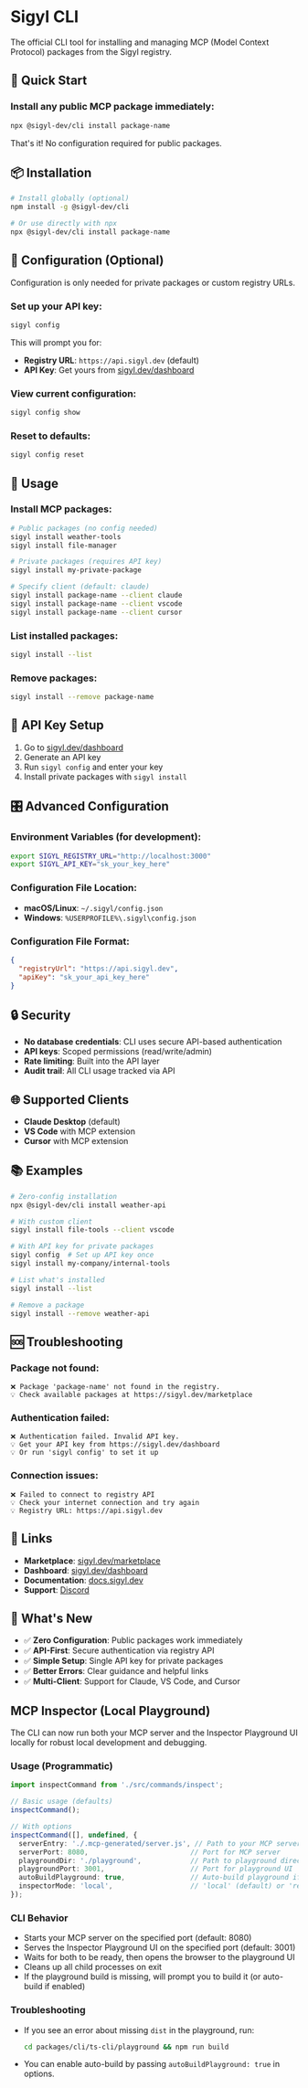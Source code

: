 # Sigyl CLI

The official CLI tool for installing and managing MCP (Model Context Protocol) packages from the Sigyl registry.

## 🚀 Quick Start

### Install any public MCP package immediately:

```bash
npx @sigyl-dev/cli install package-name
```

That's it! No configuration required for public packages.

## 📦 Installation

```bash
# Install globally (optional)
npm install -g @sigyl-dev/cli

# Or use directly with npx
npx @sigyl-dev/cli install package-name
```

## 🔧 Configuration (Optional)

Configuration is only needed for private packages or custom registry URLs.

### Set up your API key:

```bash
sigyl config
```

This will prompt you for:
- **Registry URL**: `https://api.sigyl.dev` (default)
- **API Key**: Get yours from [sigyl.dev/dashboard](https://sigyl.dev/dashboard)

### View current configuration:

```bash
sigyl config show
```

### Reset to defaults:

```bash
sigyl config reset
```

## 🎯 Usage

### Install MCP packages:

```bash
# Public packages (no config needed)
sigyl install weather-tools
sigyl install file-manager

# Private packages (requires API key)
sigyl install my-private-package

# Specify client (default: claude)
sigyl install package-name --client claude
sigyl install package-name --client vscode
sigyl install package-name --client cursor
```

### List installed packages:

```bash
sigyl install --list
```

### Remove packages:

```bash
sigyl install --remove package-name
```

## 🔑 API Key Setup

1. Go to [sigyl.dev/dashboard](https://sigyl.dev/dashboard)
2. Generate an API key
3. Run `sigyl config` and enter your key
4. Install private packages with `sigyl install`

## 🎛️ Advanced Configuration

### Environment Variables (for development):

```bash
export SIGYL_REGISTRY_URL="http://localhost:3000"
export SIGYL_API_KEY="sk_your_key_here"
```

### Configuration File Location:

- **macOS/Linux**: `~/.sigyl/config.json`
- **Windows**: `%USERPROFILE%\.sigyl\config.json`

### Configuration File Format:

```json
{
  "registryUrl": "https://api.sigyl.dev",
  "apiKey": "sk_your_api_key_here"
}
```

## 🔒 Security

- **No database credentials**: CLI uses secure API-based authentication
- **API keys**: Scoped permissions (read/write/admin)
- **Rate limiting**: Built into the API layer
- **Audit trail**: All CLI usage tracked via API

## 🌐 Supported Clients

- **Claude Desktop** (default)
- **VS Code** with MCP extension
- **Cursor** with MCP extension

## 📚 Examples

```bash
# Zero-config installation
npx @sigyl-dev/cli install weather-api

# With custom client
sigyl install file-tools --client vscode

# With API key for private packages
sigyl config  # Set up API key once
sigyl install my-company/internal-tools

# List what's installed
sigyl install --list

# Remove a package
sigyl install --remove weather-api
```

## 🆘 Troubleshooting

### Package not found:
```
❌ Package 'package-name' not found in the registry.
💡 Check available packages at https://sigyl.dev/marketplace
```

### Authentication failed:
```
❌ Authentication failed. Invalid API key.
💡 Get your API key from https://sigyl.dev/dashboard
💡 Or run 'sigyl config' to set it up
```

### Connection issues:
```
❌ Failed to connect to registry API
💡 Check your internet connection and try again
💡 Registry URL: https://api.sigyl.dev
```

## 🔗 Links

- **Marketplace**: [sigyl.dev/marketplace](https://sigyl.dev/marketplace)
- **Dashboard**: [sigyl.dev/dashboard](https://sigyl.dev/dashboard)
- **Documentation**: [docs.sigyl.dev](https://docs.sigyl.dev)
- **Support**: [Discord](https://discord.gg/sigyl)

## 🚀 What's New

- ✅ **Zero Configuration**: Public packages work immediately
- ✅ **API-First**: Secure authentication via registry API
- ✅ **Simple Setup**: Single API key for private packages
- ✅ **Better Errors**: Clear guidance and helpful links
- ✅ **Multi-Client**: Support for Claude, VS Code, and Cursor

## MCP Inspector (Local Playground)

The CLI can now run both your MCP server and the Inspector Playground UI locally for robust local development and debugging.

### Usage (Programmatic)

```ts
import inspectCommand from './src/commands/inspect';

// Basic usage (defaults)
inspectCommand();

// With options
inspectCommand([], undefined, {
  serverEntry: './.mcp-generated/server.js', // Path to your MCP server
  serverPort: 8080,                         // Port for MCP server
  playgroundDir: './playground',            // Path to playground directory
  playgroundPort: 3001,                     // Port for playground UI
  autoBuildPlayground: true,                // Auto-build playground if missing
  inspectorMode: 'local',                   // 'local' (default) or 'remote'
});
```

### CLI Behavior
- Starts your MCP server on the specified port (default: 8080)
- Serves the Inspector Playground UI on the specified port (default: 3001)
- Waits for both to be ready, then opens the browser to the playground UI
- Cleans up all child processes on exit
- If the playground build is missing, will prompt you to build it (or auto-build if enabled)

### Troubleshooting
- If you see an error about missing `dist` in the playground, run:
  ```sh
  cd packages/cli/ts-cli/playground && npm run build
  ```
- You can enable auto-build by passing `autoBuildPlayground: true` in options.

